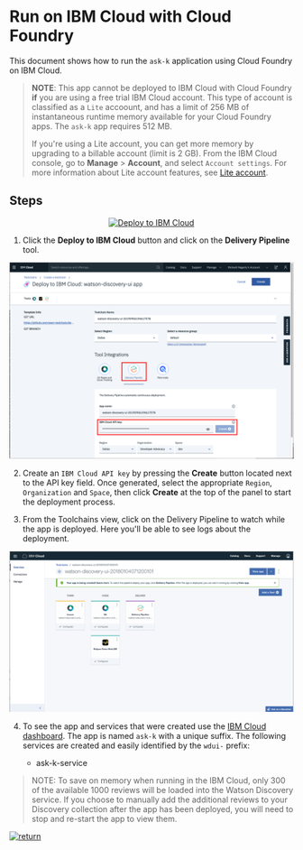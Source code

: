 # Run on IBM Cloud with Cloud Foundry

This document shows how to run the `ask-k` application using Cloud Foundry on IBM Cloud.

> **NOTE**: This app cannot be deployed to IBM Cloud with Cloud Foundry **if** you are using a free trial IBM Cloud account. This type of account is classified as a `Lite` accoount, and has a limit of 256 MB of instantaneous runtime memory available for your Cloud Foundry apps. The `ask-k` app requires 512 MB.
>
> If you're using a Lite account, you can get more memory by upgrading to a billable account (limit is 2 GB). From the IBM Cloud console, go to **Manage** > **Account**, and select `Account settings`. For more information about Lite account features, see [Lite account](https://cloud.ibm.com/docs/account?topic=account-accounts#liteaccount).

## Steps

<p align="center">
    <a href="https://cloud.ibm.com/devops/setup/deploy?repository=https://github.com/IBM/ask-k">
    <img src="https://cloud.ibm.com/devops/setup/deploy/button_x2.png" alt="Deploy to IBM Cloud">
    </a>
</p>

1. Click the **Deploy to IBM Cloud** button and click on the **Delivery Pipeline** tool.

![deploy](images/deploy.png)

2. Create an `IBM Cloud API key` by pressing the **Create** button located next to the API key field. Once generated, select the appropriate `Region`, `Organization` and `Space`, then click **Create** at the top of the panel to start the deployment process.

3. From the Toolchains view, click on the Delivery Pipeline to watch while the app is deployed. Here you'll be able to see logs about the deployment.

![toolchain-pipeline](images/toolchain-pipeline.png)

4. To see the app and services that were created use the [IBM Cloud dashboard](https://cloud.ibm.com). The app is named `ask-k` with a unique suffix. The following services are created  and easily identified by the `wdui-` prefix:

    * ask-k-service

> NOTE: To save on memory when running in the IBM Cloud, only 300 of the available 1000 reviews will be loaded into the Watson Discovery service. If you choose to manually add the additional reviews to your Discovery collection after the app has been deployed, you will need to stop and re-start the app to view them.

[![return](https://raw.githubusercontent.com/IBM/pattern-utils/master/deploy-buttons/return.png)](https://github.com/IBM/ask-k#deployment-options)
